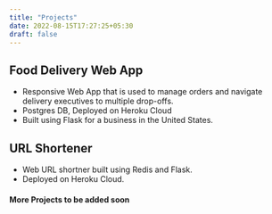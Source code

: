 ```yaml
---
title: "Projects"
date: 2022-08-15T17:27:25+05:30
draft: false
---
```


## Food Delivery Web App
- Responsive Web App that is used to manage orders and navigate delivery executives to multiple drop-offs. 
- Postgres DB, Deployed on Heroku Cloud
- Built using Flask for a business in the United States.

## URL Shortener
- Web URL shortner built using Redis and Flask.
- Deployed on Heroku Cloud.

#### More Projects to be added soon
